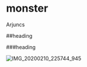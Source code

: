 # monster
Arjuncs

##heading

###heading

![IMG_20200210_225744_945](https://user-images.githubusercontent.com/60747203/74362026-ebfc7480-4ded-11ea-8afc-89a66a2ea945.jpg)
